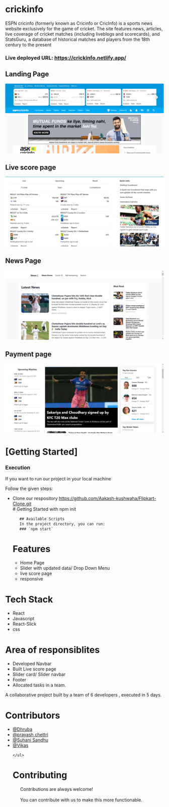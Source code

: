 

<h1>crickinfo</h1>
ESPN cricinfo (formerly known as Cricinfo or CricInfo) is a sports news website exclusively for the game of cricket. The site features news, articles, live coverage of cricket matches (including liveblogs and scorecards), and StatsGuru, a database of historical matches and players from the 18th century to the present



### Live deployed URL: https://crickinfo.netlify.app/



 <h2>Landing Page</h2>
    <img src="https://github.com/Aakash-kushwaha/Honest--wing-5796/blob/main/src/screenshots/home.png" />
       <h2>Live score page</h2>
    <img src="https://github.com/Aakash-kushwaha/Honest--wing-5796/blob/main/src/screenshots/live.png" />
        <h2>News Page</h2>
    <img src="https://github.com/Aakash-kushwaha/Honest--wing-5796/blob/main/src/screenshots/news.png" />
      <h2>Payment page</h2>
    <img src="https://github.com/Aakash-kushwaha/Honest--wing-5796/blob/main/src/screenshots/team.png" />
    <h1>[Getting Started]</h1>
    <h3>Execution</h3>
    <p>If you want to run our project in your local machine</p>
    <p>Follow the given steps:</p>
    <ul>
        <li>Clone our respository <a href="https://github.com/Aakash-kushwaha/Flipkart-Clone.git">https://github.com/Aakash-kushwaha/Flipkart-Clone.git</a></li>
       # Getting Started with npm init

       ## Available Scripts
       In the project directory, you can run:
       ### `npm start`


 <h1>Features</h1>
<ul>
 <li>Home Page </li>
 <li>Slider with updated data/ Drop Down Menu</li>
 <li>live score page</li>
 <li>responsive</li>
 </ul>
    </ul>
        <h1>Tech Stack</h1>
    <ul>
        <li>React</li>
        <li>Javascript</li>
        <li>React-Slick</li>
        <li>css</li>
    </ul>
    <h1>Area of responsiblites</h1>
    
  <ul>
 <li>Developed Navbar</li>
 <li>Built Live score page</li>
 <li>Slider card/ Slider navbar</li>
  <li>Footer</li>
 <li>Allocated tasks in a team.</li>
 </ul>
 
 A collaborative project built by a team of 6 developers , executed in 5 days.
    
    
    
   <h1>Contributors</h1>
    <ul>
        <li><a href="https://github.com/Nameh-Dhiman">@Dhruba</a></li>
        <li><a href="https://github.com/SonaliBhalerao">@prayash chettri</a></li>
        <li> <a href="https://github.com/VishalPawar">@Suhani Sandhu</a> </li>
        <li><a href="https://github.com/prabhatMishra">@Vikas</a></li>
   
    </ul>
<h1>Contributing</h1>
  <ul>
      Contributions are always welcome!<br><br>
      You can contribute with us to make this more functionable.
  </ul>
   
  

  
